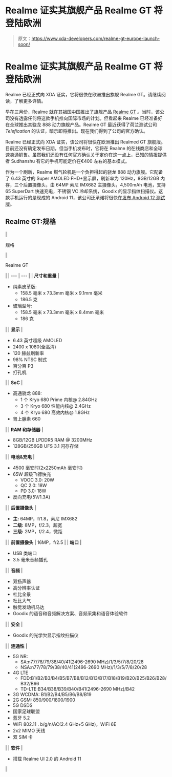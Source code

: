 # Realme 证实其旗舰产品 Realme GT 将登陆欧洲

> 原文：<https://www.xda-developers.com/realme-gt-europe-launch-soon/>

# Realme 证实其旗舰产品 Realme GT 将登陆欧洲

Realme 已经正式向 XDA 证实，它将很快在欧洲推出旗舰 Realme GT。请继续阅读，了解更多详情。

早在三月份，Realme [就在其祖国中国推出了旗舰产品 Realme GT](https://www.xda-developers.com/realme-gt-launched-china/) 。当时，该公司没有透露任何将这款手机推向国际市场的计划。但看起来 Realme 已经准备好在全球推出其骁龙 888 动力旗舰产品。Realme GT 最近获得了荷兰测试公司 *Telefication* 的认证，暗示即将推出。现在我们得到了公司的官方确认。

Realme 已经正式向 XDA 证实，该公司将很快在欧洲推出 Realmed GT 旗舰版。目前还没有确定发布日期，但当手机发布时，它将在 Realme 的在线商店和全球速卖通销售。虽然我们还没有任何官方确认关于定价在这一点上，已知的情报提供者 Sudhanshu 有它的手机可能定价在€400 左右的基本模式。

作为一个刷新，Realme 燃气轮机是一个负担得起的骁龙 888 动力旗舰。它配备了 6.43 英寸的 Super AMOLED FHD+显示屏，刷新率为 120Hz，8GB/12GB 内存，三个后置摄像头，由 64MP 索尼 IMX682 主摄像头，4,500mAh 电池，支持 65 SuperDart 快速充电，不锈钢 VC 冷却系统，Goodix 的显示指纹扫描仪。这款手机运行的是现成的 Android 11，该公司还承诺将很快在[发布 Android 12 测试版](https://www.xda-developers.com/realme-gt-android-12-beta/)。

## Realme GT:规格

| 

规格

 | 

Realme GT

 |
| --- | --- |
| **尺寸和重量** | 

*   纯素皮革版:
    *   158.5 毫米 x 73.3mm 毫米 x 9.1mm 毫米
    *   186.5 克
*   玻璃型号:
    *   158.5 毫米 x 73.3mm 毫米 x 8.4mm 毫米
    *   186 克

 |
| **显示** | 

*   6.43 英寸超级 AMOLED
*   2400 x 1080(全高清)
*   120 赫兹刷新率
*   98% NTSC 制式
*   百分百 P3
*   打孔机

 |
| **SoC** | 

*   高通骁龙 888:
    *   1 个 Kryo 680 Prime 内核@ 2.84GHz
    *   3 个 Kryo 680 性能内核@ 2.4GHz
    *   4 个 Kryo 680 高效内核@ 1.8GHz
*   肾上腺素 660

 |
| **RAM 和存储器** | 

*   8GB/12GB LPDDR5 RAM @ 3200MHz
*   128GB/256GB UFS 3.1 闪存存储

 |
| **电池&充电** | 

*   4500 毫安时(2x2250mAh 毫安时)
*   65W 超级飞镖快充
    *   VOOC 3.0: 20W
    *   QC 2.0: 18W
    *   PD 3.0: 18W
*   反向充电(5V/1.3A)

 |
| **后置摄像头** | 

*   **主:** 64MP，f/1.8，索尼 IMX682
*   **二级:** 8MP，f/2.3，超宽
*   **三级:** 2MP，f/2.4，微距

 |
| **前置摄像头** | 16MP，f/2.5 |
| **端口** | 

*   USB 类端口
*   3.5 毫米音频插孔

 |
| **音频** | 

*   双扬声器
*   高分辨率认证
*   杜比全景
*   杜比大气
*   触觉发动机马达
*   Goodix 的语音和音频解决方案、音频采集和语音体验软件

 |
| **安全** | 

*   Goodix 的光学欠显示指纹扫描仪

 |
| **连通性** | 

*   5G NR:
    *   SA:n77/78/79/38/40/41(2496-2690 MHz)/1/3/5/7/8/20/28
    *   NSA:n77/78/79/38/40/41(2496-2690 MHz)/1/3/5/7/8/20/28
*   4G LTE
    *   FDD:B1/B2/B3/B4/B5/B7/B8/B12/B13/B17/B18/B19/B20/B25/B26/B28/B32/B66
    *   TD-LTE:B34/B38/B39/B40/B41(2496-2690 MHz)/B42
*   3G WCDMA: B1/B2/B4/B5/B6/B8/B19
*   2G GSM: 850/900/1800/1900
*   5G DSDS
*   国家足球联盟
*   蓝牙 5.2
*   WiFi 802.11 . b/g/n/AC(2.4 GHz+5 GHz)，WiFi 6E
*   2x2 MIMO 天线
*   双 SIM 卡

 |
| **软件** | 

*   搭载 Realme UI 2.0 的 Android 11

 |